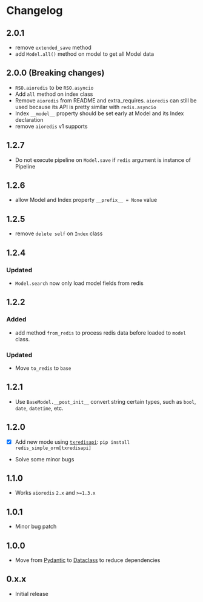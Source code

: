 # Changelog

## 2.0.1

 - remove `extended_save` method
 - add `Model.all()` method on model to get all Model data


## 2.0.0 (**Breaking changes**)

 - `RSO.aioredis` to be `RSO.asyncio`
 - Add `all` method on index class
 - Remove `aioredis` from README and extra_requires.
   `aioredis` can still be used because its API is pretty similar with `redis.asyncio`
 - Index `__model__` property should be set early at Model and its Index declaration
 - remove `aioredis` v1 supports


## 1.2.7

 - Do not execute pipeline on `Model.save` if `redis` argument is instance of Pipeline


## 1.2.6

 - allow Model and Index property `__prefix__ = None` value


## 1.2.5

 - remove `delete self` on `Index` class


## 1.2.4

### Updated

 - `Model.search` now only load model fields from redis


## 1.2.2

### Added

 - add method `from_redis` to process redis data before loaded to `model` class. 


### Updated

 - Move `to_redis` to `base`


## 1.2.1

 - Use `BaseModel.__post_init__` convert string certain types, 
   such as `bool`, `date`, `datetime`, etc.


## 1.2.0

 - [x] Add new mode using [`txredisapi`][txredisapi]: `pip install redis_simple_orm[txredisapi]`
 - Solve some minor bugs


## 1.1.0

 - Works `aioredis` `2.x` and `>=1.3.x`


## 1.0.1

 - Minor bug patch


## 1.0.0

 - Move from [Pydantic][Pydantic] to [Dataclass][Dataclass] to reduce dependencies


## 0.x.x

 - Initial release


[Pydantic]: https://pydantic-docs.helpmanual.io/ 
[Dataclass]: https://docs.python.org/3/library/dataclasses.html
[txredisapi]: https://github.com/IlyaSkriblovsky/txredisapi
